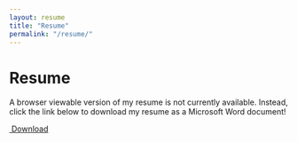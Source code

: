 ```yaml
---
layout: resume
title: "Resume"
permalink: "/resume/"
---
```


# Resume

A browser viewable version of my resume is not currently available. Instead, click the link below to download my resume as a Microsoft Word document!

<a href="/public/resume.pdf" download class="btn btn-default"><i class="fa fa-download"></i>&nbsp;Download</a>
